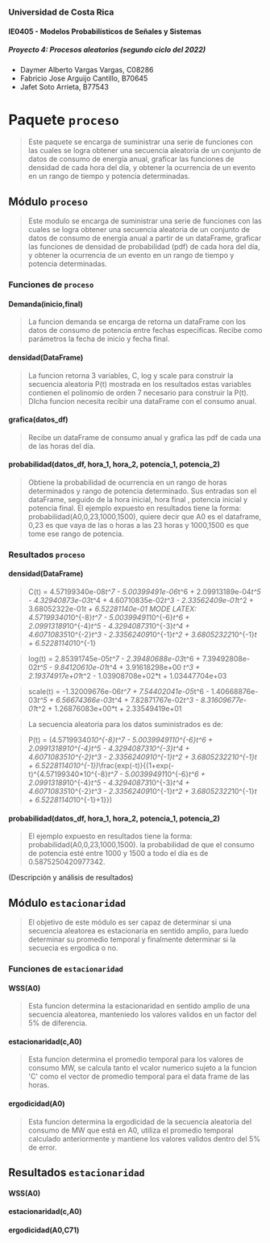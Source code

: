 ### Universidad de Costa Rica
#### IE0405 - Modelos Probabilísticos de Señales y Sistemas
##### Proyecto 4: Procesos aleatorios (segundo ciclo del 2022)

- Daymer Alberto Vargas Vargas, C08286
- Fabricio Jose Arguijo Cantillo, B70645
- Jafet Soto Arrieta, B77543

# Paquete `proceso`

> Este paquete se encarga de suministrar una serie de funciones con las cuales se logra obtener una secuencia aleatoria de un conjunto de datos de consumo de energía anual,
graficar las funciones de densidad de cada hora del día, y obtener la ocurrencia de
un evento en un rango de tiempo y potencia determinadas.

## Módulo `proceso`

> Este modulo se encarga de suministrar una serie de funciones con las cuales se logra obtener una secuencia aleatoria de un conjunto de datos de consumo de energía anual a partir de un dataFrame,
graficar las funciones de densidad de probabilidad (pdf) de cada hora del día, y obtener la ocurrencia de
un evento en un rango de tiempo y potencia determinadas.

### Funciones de `proceso`

#### Demanda(inicio,final)
> La funcion demanda se encarga de retorna un dataFrame con los datos de consumo de potencia entre fechas especificas. Recibe como parámetros la fecha de inicio y fecha final.

#### densidad(DataFrame)
> La funcion retorna 3 variables, C, log y scale para construir la secuencia aleatoria P(t) mostrada en los resultados
estas variables contienen el polinomio de orden 7 necesario para construir la P(t). DIcha funcion necesita recibir una dataFrame con el consumo anual.

#### grafica(datos_df)
> Recibe un dataFrame de consumo anual y grafica las pdf de cada una de las horas del día.

#### probabilidad(datos_df, hora_1, hora_2, potencia_1, potencia_2)
> Obtiene la probabilidad de ocurrencia en un rango de horas determinados y rango de potencia determinado. Sus entradas son el dataFrame, seguido de la hora inicial, hora final , potencia inicial y potencia final.
> El ejemplo expuesto en resultados tiene la forma: probabilidad(A0,0,23,1000,1500), quiere decir que A0 es el dataframe, 0,23 es que vaya de las o horas a las 23 horas y 1000,1500 es que tome ese rango de potencia.

### Resultados `proceso`

#### densidad(DataFrame)
> C(t) = 4.57199340e-08*t^7 - 5.00399491e-06*t^6 + 2.09913189e-04*t^5 - 4.32940873e-03*t^4 +  4.60710835e-02*t^3 - 2.33562409e-01*t^2 + 3.68052322e-01*t + 6.52281140e-01 MODE LATEX: 4.57199340*10^{-8}*t^7 - 5.00399491*10^{-6}*t^6 + 2.09913189*10^{-4}*t^5 - 4.32940873*10^{-3}*t^4 + 4.60710835*10^{-2}*t^3 - 2.33562409*10^{-1}*t^2 + 3.68052322*10^{-1}*t + 6.52281140*10^{-1}

> log(t) = 2.85391745e-05*t^7 - 2.39480688e-03*t^6 + 7.39492808e-02*t^5 - 9.84120610e-01*t^4 +
  3.91618298e+00 *t^3 + 2.19374917e+01*t^2 - 1.03908708e+02*t + 1.03447704e+03

> scale(t) = -1.32009676e-06*t^7 + 7.54402041e-05*t^6 - 1.40668876e-03*t^5 + 6.56674366e-03*t^4 + 7.82871767e-02*t^3 - 8.31609677e-01*t^2 + 1.26876083e+00*t + 2.33549419e+01

> La secuencia aleatoria para los datos suministrados es de:

> P(t) = (4.57199340*10^{-8}*t^7 - 5.00399491*10^{-6}*t^6 + 2.09913189*10^{-4}*t^5 - 4.32940873*10^{-3}*t^4 + 4.60710835*10^{-2}*t^3 - 2.33562409*10^{-1}*t^2 + 3.68052322*10^{-1}*t + 6.52281140*10^{-1})*\frac{exp(-t)}{(1+exp(-t)^{4.57199340*10^{-8}*t^7 - 5.00399491*10^{-6}*t^6 + 2.09913189*10^{-4}*t^5 - 4.32940873*10^{-3}*t^4 + 4.60710835*10^{-2}*t^3 - 2.33562409*10^{-1}*t^2 + 3.68052322*10^{-1}*t + 6.52281140*10^{-1}+1}})

#### probabilidad(datos_df, hora_1, hora_2, potencia_1, potencia_2)
> El ejemplo expuesto en resultados tiene la forma: probabilidad(A0,0,23,1000,1500).
la probabilidad de que el consumo de potencia esté entre 1000 y 1500 a todo el día es de 0.5875250420977342.

(Descripción y análisis de resultados)

## Módulo `estacionaridad`
>El objetivo de este módulo es ser capaz de determinar si una secuencia aleatorea es estacionaria en sentido amplio, para luedo determinar su promedio temporal y finalmente determinar si la secuecia es ergodica o no.

### Funciones de `estacionaridad`
#### WSS(A0)
>Esta funcion determina la estacionaridad en sentido amplio de una secuencia aleatorea, manteniedo los valores validos en un factor del 5% de diferencia.

#### estacionaridad(c,A0)
>Esta funcion determina el promedio temporal para los valores
de consumo MW, se calcula tanto el vcalor numerico sujeto a 
la funcion 'C' como el vector de promedio temporal para el
data frame de las horas.

#### ergodicidad(A0)
>Esta funcion determina la ergodicidad de la secuencia aleatoria 
del consumo de MW que está en A0, utiliza el promedio temporal 
calculado anteriormente y mantiene los valores validos dentro
del 5% de error.

## Resultados `estacionaridad`
#### WSS(A0)
>
#### estacionaridad(c,A0)
>
#### ergodicidad(A0,C71)
> 
